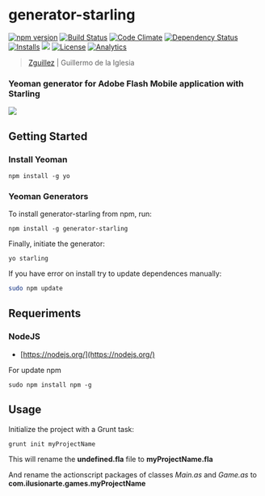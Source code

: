 # generator-starling

[![npm version](https://badge.fury.io/js/generator-starling.svg)](https://badge.fury.io/js/generator-starling)
[![Build Status](http://img.shields.io/travis/zguillez/generator-starling.svg)](https://github.com/zguillez/generator-starling)
[![Code Climate](http://img.shields.io/codeclimate/github/zguillez/generator-starling.svg)](https://codeclimate.com/github/zguillez/generator-starling)
[![Dependency Status](https://gemnasium.com/zguillez/generator-starling.svg)](https://gemnasium.com/zguillez/generator-starling)
[![Installs](https://img.shields.io/npm/dt/generator-starling.svg)](https://coveralls.io/r/zguillez/generator-starling)
![](https://reposs.herokuapp.com/?path=zguillez/generator-starling)
[![License](http://img.shields.io/:license-mit-blue.svg)](http://doge.mit-license.org)
[![Analytics](https://ga-beacon.appspot.com/UA-1125217-30/zguillez/generator-starling?pixel)](https://github.com/igrigorik/ga-beacon)

> [Zguillez](https://zguillez.io) | Guillermo de la Iglesia

### Yeoman generator for Adobe Flash Mobile application with Starling

![](http://zguillez.github.io/img/starling.png)

## Getting Started

### Install Yeoman

	npm install -g yo

### Yeoman Generators

To install generator-starling from npm, run:

	npm install -g generator-starling

Finally, initiate the generator:

	yo starling

If you have error on install try to update dependences manually:

```bash
sudo npm update
```

## Requeriments

### NodeJS

* [https://nodejs.org/](https://nodejs.org/)

For update npm

	sudo npm install npm -g

## Usage

Initialize the project with a Grunt task:

	grunt init myProjectName

This will rename the **undefined.fla** file to **myProjectName.fla**

And rename the actionscript packages of classes *Main.as* and *Game.as* to **com.ilusionarte.games.myProjectName**   


